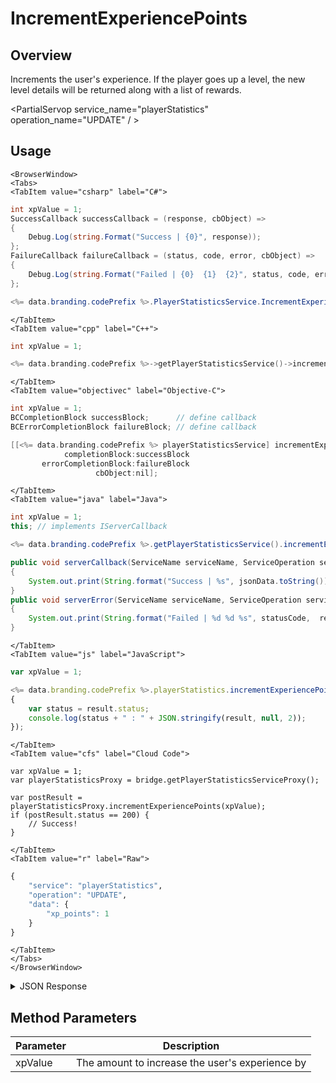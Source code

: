 # IncrementExperiencePoints
## Overview
Increments the user's experience. If the player goes up a level, the new level details will be returned along with a list of rewards.

<PartialServop service_name="playerStatistics" operation_name="UPDATE" / >

## Usage

```mdx-code-block
<BrowserWindow>
<Tabs>
<TabItem value="csharp" label="C#">
```

```csharp
int xpValue = 1;
SuccessCallback successCallback = (response, cbObject) =>
{
    Debug.Log(string.Format("Success | {0}", response));
};
FailureCallback failureCallback = (status, code, error, cbObject) =>
{
    Debug.Log(string.Format("Failed | {0}  {1}  {2}", status, code, error));
};

<%= data.branding.codePrefix %>.PlayerStatisticsService.IncrementExperiencePoints(xpValue, successCallback, failureCallback);
```

```mdx-code-block
</TabItem>
<TabItem value="cpp" label="C++">
```

```cpp
int xpValue = 1;

<%= data.branding.codePrefix %>->getPlayerStatisticsService()->incrementExperiencePoints(xpValue, this);
```

```mdx-code-block
</TabItem>
<TabItem value="objectivec" label="Objective-C">
```

```objectivec
int xpValue = 1;
BCCompletionBlock successBlock;      // define callback
BCErrorCompletionBlock failureBlock; // define callback

[[<%= data.branding.codePrefix %> playerStatisticsService] incrementExperiencePoints:xpValue
            completionBlock:successBlock
       errorCompletionBlock:failureBlock
                   cbObject:nil];
```

```mdx-code-block
</TabItem>
<TabItem value="java" label="Java">
```

```java
int xpValue = 1;
this; // implements IServerCallback

<%= data.branding.codePrefix %>.getPlayerStatisticsService().incrementExperiencePoints(xpValue, this);

public void serverCallback(ServiceName serviceName, ServiceOperation serviceOperation, JSONObject jsonData)
{
    System.out.print(String.format("Success | %s", jsonData.toString()));
}
public void serverError(ServiceName serviceName, ServiceOperation serviceOperation, int statusCode, int reasonCode, String jsonError)
{
    System.out.print(String.format("Failed | %d %d %s", statusCode,  reasonCode, jsonError.toString()));
}
```

```mdx-code-block
</TabItem>
<TabItem value="js" label="JavaScript">
```

```javascript
var xpValue = 1;

<%= data.branding.codePrefix %>.playerStatistics.incrementExperiencePoints(xpValue, result =>
{
	var status = result.status;
	console.log(status + " : " + JSON.stringify(result, null, 2));
});
```

```mdx-code-block
</TabItem>
<TabItem value="cfs" label="Cloud Code">
```

```cfscript
var xpValue = 1;
var playerStatisticsProxy = bridge.getPlayerStatisticsServiceProxy();

var postResult = playerStatisticsProxy.incrementExperiencePoints(xpValue);
if (postResult.status == 200) {
    // Success!
}
```

```mdx-code-block
</TabItem>
<TabItem value="r" label="Raw">
```

```r
{
	"service": "playerStatistics",
	"operation": "UPDATE",
	"data": {
        "xp_points": 1
    }
}
```

```mdx-code-block
</TabItem>
</Tabs>
</BrowserWindow>
```

<details>
<summary>JSON Response</summary>

```json
{
    "statisticsExceptions": {},
    "milestones": {},
    "experiencePoints": 110,
    "quests": {},
    "experienceLevel": 1,
    "statistics": {
        "LIVES": 7
    }
}
```
</details>

## Method Parameters
Parameter | Description
--------- | -----------
xpValue | The amount to increase the user's experience by


